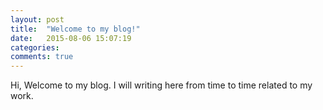 ```yaml
---
layout: post
title:  "Welcome to my blog!"
date:   2015-08-06 15:07:19
categories:
comments: true
---
```


Hi, Welcome to my blog. I will writing here from time to time related to my work.
